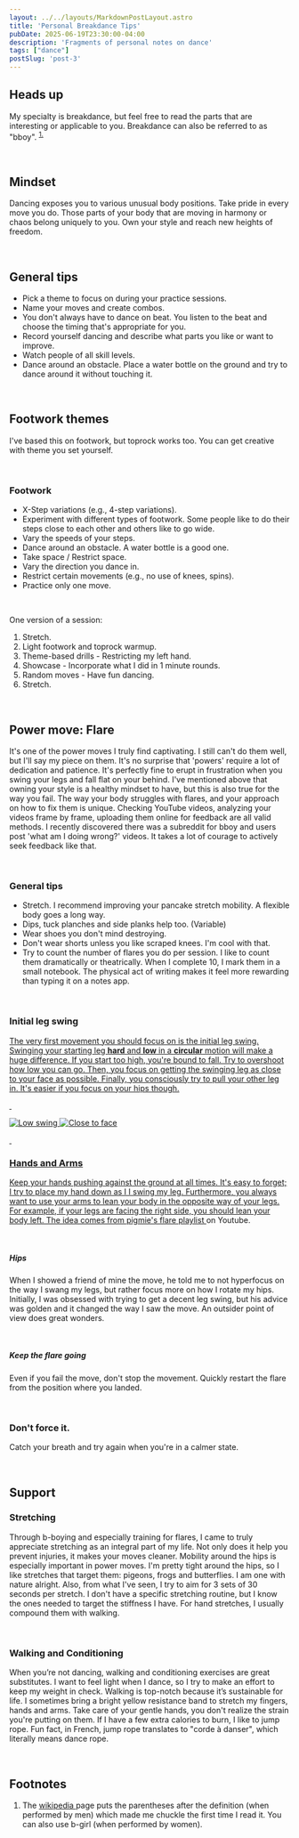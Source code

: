 ```yaml
---
layout: ../../layouts/MarkdownPostLayout.astro
title: 'Personal Breakdance Tips'
pubDate: 2025-06-19T23:30:00-04:00
description: 'Fragments of personal notes on dance' 
tags: ["dance"]
postSlug: 'post-3'
---
```





## Heads up

My specialty is breakdance, but feel free to read the parts that are interesting or applicable to you. Breakdance can also be referred to as "bboy". <sup>  <a href="#footnotes" class="secondary-a"> 1.</a> </sup>

&nbsp;


## Mindset 

Dancing exposes you to various unusual body positions. Take pride in every move you do. Those parts of your body that are moving in harmony or chaos belong uniquely to you. Own your style and reach new heights of freedom. 

&nbsp;




## General tips

- Pick a theme to focus on during your practice sessions.
- Name your moves and create combos.
- You don't always have to dance on beat. You listen to the beat and choose the timing that's appropriate for you.
- Record yourself dancing and describe what parts you like or want to improve.
- Watch people of all skill levels.
- Dance around an obstacle. Place a water bottle on the ground and try to dance around it without touching it.


&nbsp; 


## Footwork themes

I've based this on footwork, but toprock works too. You can get creative with theme you set yourself.

&nbsp;
### Footwork 
- X-Step variations (e.g., 4-step variations).
- Experiment with different types of footwork. Some people like to do their steps close to each other and others like to go wide. 
- Vary the speeds of your steps.
- Dance around an obstacle. A water bottle is a good one.
- Take space / Restrict space.
- Vary the direction you dance in.
- Restrict certain movements (e.g., no use of knees, spins).
- Practice only one move. 


&nbsp;

One version of a session: 

1. Stretch.
2. Light footwork and toprock warmup.
3. Theme-based drills -  Restricting my left hand.
4. Showcase - Incorporate what I did in 1 minute rounds.
5. Random moves - Have fun dancing.
6. Stretch.


&nbsp;



## Power move: Flare 

 It's one of the power moves I truly find captivating. I still can't do them well, but I'll say my piece on them. It's no surprise that 'powers' require a lot of dedication and patience. It's perfectly fine to erupt in frustration when you swing your legs and fall flat on your behind. I've mentioned above that owning your style is a healthy mindset to have, but this is also true for the way you fail. The way your body struggles with flares, and your approach on how to fix them is unique. Checking YouTube videos, analyzing your videos frame by frame, uploading them online for feedback are all valid methods. I recently discovered there was a subreddit for bboy and users post 'what am I doing wrong?' videos. It takes a lot of courage to actively seek feedback like that.

 &nbsp;


### General tips

- Stretch. I recommend improving your pancake stretch mobility. A flexible body goes a long way. 
- Dips, tuck planches and side planks help too. (Variable)
- Wear shoes you don't mind destroying. 
- Don't wear shorts unless you like scraped knees. I'm cool with that.
- Try to count the number of flares you do per session.  I like to count them dramatically or theatrically. When I complete 10, I mark them in a small notebook. The physical act of writing makes it feel more rewarding than typing it on a notes app.

&nbsp;

### Initial leg swing <a href="#footnotes"> 

The very first movement you should focus on is the initial leg swing. Swinging  your starting leg <u>**hard** </u> and <u>**low**</u> in a </u> <u> **circular**</u> motion will make a huge difference. If you start too high, you're bound to fall. Try to overshoot how low you can go. Then, you focus on getting the swinging leg as close to your face as possible. Finally, you consciously try to pull your other leg in. It's easier if you focus on your hips though.

&nbsp; 


![Low swing ](../../assets/post_images/flares1.png)
![Close to face](../../assets/post_images/close.png)

&nbsp;


### Hands and Arms

Keep your hands pushing against the ground at all times. It's easy to forget; I try to place my hand down as I I swing my leg. Furthermore, you always want to use your arms to lean your body in the opposite way of your legs. For example, if your legs are facing the right side, you should lean your body left. The idea comes from <a  class="secondary-a" href="https://www.youtube.com/playlist?list=PLpJRb_Th3m5SK6LaTv4kOTlxPnCX_jojD"> pigmie's flare playlist </a> on Youtube.

<br/>

#####   Hips

When I showed a friend of mine the move, he told me to not hyperfocus on the way I swang my legs, but rather focus more on how I rotate my hips. Initially, I was obsessed with trying to get a decent leg swing, but his advice was golden and it changed the way I saw the move. An outsider point of view does great wonders.

&nbsp;

#####   Keep the flare going


Even if you fail the move, don't stop the movement. Quickly  restart the flare from the position where you landed. 



&nbsp;

###  Don't force it.

Catch your breath and try again when you're in a calmer state.

&nbsp;

## Support

 
### Stretching 

Through b-boying and especially training for flares, I came to truly appreciate stretching as an integral part of my life. Not only does it help you prevent injuries, it makes your moves cleaner. Mobility around the hips is especially important in power moves. I'm pretty tight around the hips, so I like stretches that target them: pigeons, frogs and butterflies. I am one with nature alright. Also, from what I've seen, I try to aim for 3 sets of 30 seconds per stretch. I don't have a specific stretching routine, but I know the ones needed to target the stiffness I have. For hand stretches, I usually compound them with walking.

&nbsp; 


### Walking and Conditioning 

When you’re not dancing, walking and conditioning exercises are great substitutes. I want to feel light when I dance, so I try to make an effort to keep my weight in check. Walking is top-notch because it’s sustainable for life. I sometimes bring a bright yellow resistance band to stretch my fingers, hands and arms. Take care of your gentle hands, you don't realize the strain you're putting on them. If I have a few extra calories to burn, I like to jump rope.  Fun fact, in French, jump rope translates to "corde à danser", which literally means dance rope.


&nbsp;
















## Footnotes

1. The  <a class="secondary-a"  href="https://en.wikipedia.org/wiki/Breakdancing"> wikipedia </a> page puts the parentheses after the definition (when performed by men) which made me chuckle the first time I read it. You can also use b-girl (when performed by women).

